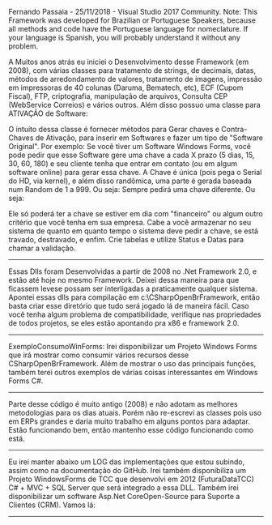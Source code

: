 Fernando Passaia - 25/11/2018 - Visual Studio 2017 Community.
Note: This Framework was developed for Brazilian or Portuguese Speakers, because all methods and code have the Portuguese language for nomeclature. If your language is Spanish, you will probably understand it without any problem.

A Muitos anos atrás eu iniciei o Desenvolvimento desse Framework (em 2008), com várias classes para tratamento de strings, de decimais, datas,
métodos de arredondamento de valores, tratamento de imagens, impressão em impressoras de 40 colunas (Daruma, Bematech, etc), ECF (Cupom Fiscal), FTP, criptografia, manipulação de arquivos, Consulta CEP (WebService Correios) e vários outros. Além disso possuo uma classe para ATIVAÇÃO de Software:

O intuíto dessa classe é fornecer métodos para Gerar chaves e Contra-Chaves de Ativação, para inserir em Softwares e fazer um tipo de "Software Original". Por exemplo: Se você tiver um Software Windows Forms, você pode pedir que esse Software gere uma chave a cada X prazo (5 dias, 15, 30, 60, 180) e seu cliente tenha que entrar em contato (ou em algum software online) para gerar essa chave. A Chave é única (pois pega o Serial do HD, via kernel), e além disso randômica, uma parte é gerada baseada num Random de 1 a 999. Ou seja: Sempre pedirá uma chave diferente. Ou seja:

Ele só poderá ter a chave se estiver em dia com "financeiro" ou algum outro critério que você tenha em sua empresa. Cabe a você armazenar no seu sistema de quanto em quanto tempo o sistema deve pedir a chave, se está travado, destravado, e enfim. Crie tabelas e utilize Status e Datas para chamar a validação.

----------------------------------------------------------------------------------------------------------------------------------------------

Essas Dlls foram Desenvolvidas a partir de 2008 no .Net Framework 2.0, e estão até hoje no mesmo Framework. Deixei dessa maneira para que ficassem levese possam ser interligadas a praticamente qualquer sistema. Apontei essas dlls para compilação em c:\CSharpOpenBrFramework, então basta criar esse diretório que tudo será jogado lá de maneira fácil. Caso você tenha algum problema de compatibilidade, verifique nas propriedades de todos projetos, se eles estão apontando pra x86 e framework 2.0.

----------------------------------------------------------------------------------------------------------------------------------------------

ExemploConsumoWinForms: Irei disponibilizar um Projeto Windows Forms que irá mostrar como consumir vários recursos desse CSharpOpenBrFramework. Além de mostrar o uso das principais funções, também terei outros exemplos de várias coisas interessantes em Windows Forms C#.

----------------------------------------------------------------------------------------------------------------------------------------------

Parte desse código é muito antigo (2008) e não adotam as melhores metodologias para os dias atuais. Porém não re-escrevi as classes pois uso em ERPs grandes e daria muito trabalho em alguns pontos para adaptar. Estão funcionando bem, então mantenho esse código funcionando como está.

----------------------------------------------------------------------------------------------------------------------------------------------

Eu irei manter abaixo um LOG das implementações que estou subindo, assim como na documentação do GitHub. Irei também disponibiliza um Projeto WindowsForms de TCC que desenvolvi em 2012 (FuturaDataTCC) C# + MVC + SQL Server que será integrado a essa DLL. Também irei disponibilizar um software Asp.Net CoreOpen-Source para Suporte a Clientes (CRM). Vamos lá:

----------------------------------------------------------------------------------------------------------------------------------------------
